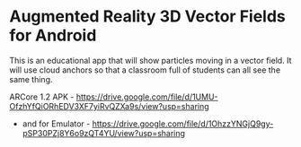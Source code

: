 # Augmented Reality 3D Vector Fields for Android

This is an educational app that will show particles moving in a vector field. It will use cloud anchors so that a classroom full of students can all see the same thing.

ARCore 1.2 APK - https://drive.google.com/file/d/1UMU-OfzhYfQiORhEDV3XF7yiRvQZXa9s/view?usp=sharing
 - and for Emulator - https://drive.google.com/file/d/1OhzzYNGjQ9gy-pSP30PZj8Y6o9zQT4YU/view?usp=sharing
